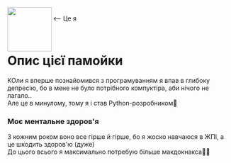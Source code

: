 <img align="left" width="100" height="100" src="https://github.com/xxanqw/xxanqw/assets/70416831/8cbb5166-9aa3-4760-809b-c81203106445" ><br>
<-- Це я

<br>

# Опис цієї памойки
КОли я вперше познайомився з програмуванням я впав в глибоку депресію, бо в мене не було потрібного компуктіра, аби нічого не лагало..  
Але це в минулому, тому я і став Python-розробником🥺

### Моє ментальне здоров'я

З кожним роком воно все гірше й гірше, бо я жоско навчаюся в ЖПІ, а це шкодить здоров'ю (дуже)  
До цього всього я максимально потребую більше макдокнакса😶‍🌫️
